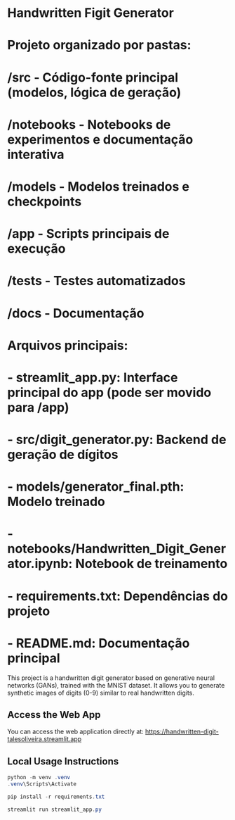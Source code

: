 # Handwritten Figit Generator

# Projeto organizado por pastas:
#
# /src         - Código-fonte principal (modelos, lógica de geração)
# /notebooks   - Notebooks de experimentos e documentação interativa
# /models      - Modelos treinados e checkpoints

# /app         - Scripts principais de execução
# /tests       - Testes automatizados
# /docs        - Documentação
#
# Arquivos principais:
# - streamlit_app.py: Interface principal do app (pode ser movido para /app)
# - src/digit_generator.py: Backend de geração de dígitos
# - models/generator_final.pth: Modelo treinado
# - notebooks/Handwritten_Digit_Generator.ipynb: Notebook de treinamento
# - requirements.txt: Dependências do projeto
# - README.md: Documentação principal

This project is a handwritten digit generator based on generative neural networks (GANs), trained with the MNIST dataset. It allows you to generate synthetic images of digits (0-9) similar to real handwritten digits.

## Access the Web App
You can access the web application directly at:
https://handwritten-digit-talesoliveira.streamlit.app

## Local Usage Instructions
   ```powershell
   python -m venv .venv
   .venv\Scripts\Activate
   ```

   ```powershell
   pip install -r requirements.txt
   ```

   ```powershell
   streamlit run streamlit_app.py
   ```
